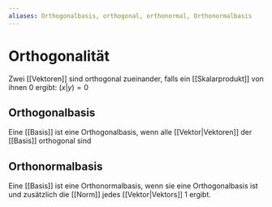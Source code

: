 ```yaml
---
aliases: Orthogonalbasis, orthogonal, orthonormal, Orthonormalbasis
---
```

# Orthogonalität
Zwei [[Vektoren]] sind orthogonal zueinander, falls ein [[Skalarprodukt]] von ihnen 0 ergibt: $(x|y)=0$

## Orthogonalbasis
Eine [[Basis]] ist eine Orthogonalbasis, wenn alle [[Vektor|Vektoren]] der [[Basis]] orthogonal sind

## Orthonormalbasis
Eine [[Basis]] ist eine Orthonormalbasis, wenn sie eine Orthogonalbasis ist und zusätzlich die [[Norm]] jedes [[Vektor|Vektors]] 1 ergibt.

